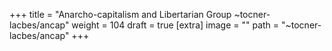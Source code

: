 
+++
title = "Anarcho-capitalism and Libertarian Group ~tocner-lacbes/ancap"
weight = 104
draft = true
[extra]
image = ""
path = "~tocner-lacbes/ancap"
+++


